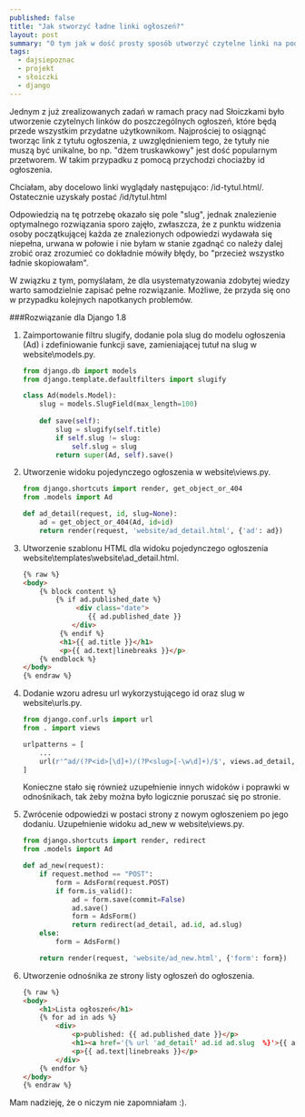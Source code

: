 ```yaml
---
published: false
title: "Jak stworzyć ładne linki ogłoszeń?"
layout: post
summary: "O tym jak w dość prosty sposób utworzyć czytelne linki na podstawie id i tytułu ogłoszenia."
tags: 
  - dajsiepoznac
  - projekt
  - słoiczki
  - django
---
```


Jednym z już zrealizowanych zadań w ramach pracy nad Słoiczkami było utworzenie czytelnych linków do poszczególnych ogłoszeń, które będą przede wszystkim przydatne użytkownikom. Najprościej to osiągnąć tworząc link z tytułu ogłoszenia, z uwzględnieniem tego, że tytuły nie muszą być unikalne, bo np. "dżem truskawkowy" jest dość popularnym przetworem. W takim przypadku z pomocą przychodzi chociażby id ogłoszenia.

Chciałam, aby docelowo linki wyglądały następująco: /id-tytul.html/. Ostatecznie uzyskały postać /id/tytul.html

Odpowiedzią na tę potrzebę okazało się pole "slug", jednak znalezienie optymalnego rozwiązania sporo zajęło, zwłaszcza, że z punktu widzenia osoby początkującej każda ze znalezionych odpowiedzi wydawała się niepełna, urwana w połowie i nie byłam w stanie zgadnąć co należy dalej zrobić oraz zrozumieć co dokładnie mówiły błędy, bo "przecież wszystko ładnie skopiowałam".

W związku z tym, pomyślałam, że dla usystematyzowania zdobytej wiedzy warto samodzielnie zapisać pełne rozwiązanie. Możliwe, że przyda się ono w przypadku kolejnych napotkanych problemów.

###Rozwiązanie dla Django 1.8
1. Zaimportowanie filtru slugify, dodanie pola slug do modelu ogłoszenia (Ad) i zdefiniowanie funkcji save, zamieniającej tutuł na slug w website\models.py.

    ``` python
    from django.db import models
    from django.template.defaultfilters import slugify
    
    class Ad(models.Model):
        slug = models.SlugField(max_length=100)
    	
    	def save(self):
    		slug = slugify(self.title)
            if self.slug != slug:
                self.slug = slug
            return super(Ad, self).save()
    ```

2. Utworzenie widoku pojedynczego ogłoszenia w website\views.py.

    ``` python
    from django.shortcuts import render, get_object_or_404
    from .models import Ad
    
    def ad_detail(request, id, slug=None):
        ad = get_object_or_404(Ad, id=id)
        return render(request, 'website/ad_detail.html', {'ad': ad})
    ```

3. Utworzenie szablonu HTML dla widoku pojedynczego ogłoszenia website\templates\website\ad_detail.html.

    ``` html
    {% raw %}
    <body>
        {% block content %}
            {% if ad.published_date %}
                 <div class="date">
                    {{ ad.published_date }}
                </div>
             {% endif %}
             <h1>{{ ad.title }}</h1>
             <p>{{ ad.text|linebreaks }}</p>
        {% endblock %}
    </body>
    {% endraw %}
    ```

4. Dodanie wzoru adresu url wykorzystującego id oraz slug w website\urls.py.

    ``` python
    from django.conf.urls import url
    from . import views
    
    urlpatterns = [
    	...
        url(r'^ad/(?P<id>[\d]+)/(?P<slug>[-\w\d]+)/$', views.ad_detail, name='ad_detail'),
    ]
    ```

    Konieczne stało się również uzupełnienie innych widoków i poprawki w odnośnikach, tak żeby można było logicznie poruszać się po stronie. 

5. Zwrócenie odpowiedzi w postaci strony z nowym ogłoszeniem po jego dodaniu. Uzupełnienie widoku ad_new w website\views.py.

    ``` python
    from django.shortcuts import render, redirect
    from .models import Ad
    
    def ad_new(request):
        if request.method == "POST":
            form = AdsForm(request.POST)
            if form.is_valid():
                ad = form.save(commit=False)
                ad.save()
                form = AdsForm()
                return redirect(ad_detail, ad.id, ad.slug)
        else:
            form = AdsForm()
    
        return render(request, 'website/ad_new.html', {'form': form})
    ```

6. Utworzenie odnośnika ze strony listy ogłoszeń do ogłoszenia.

    ``` html
    {% raw %}
    <body>
        <h1>Lista ogłoszeń</h1>
        {% for ad in ads %}
            <div>
                <p>published: {{ ad.published_date }}</p>
                <h1><a href='{% url 'ad_detail' ad.id ad.slug  %}'>{{ ad.title }}</h1>
                <p>{{ ad.text|linebreaks }}</p>
            </div>
        {% endfor %}
    </body>
    {% endraw %}
    ```

Mam nadzieję, że o niczym nie zapomniałam :). 
